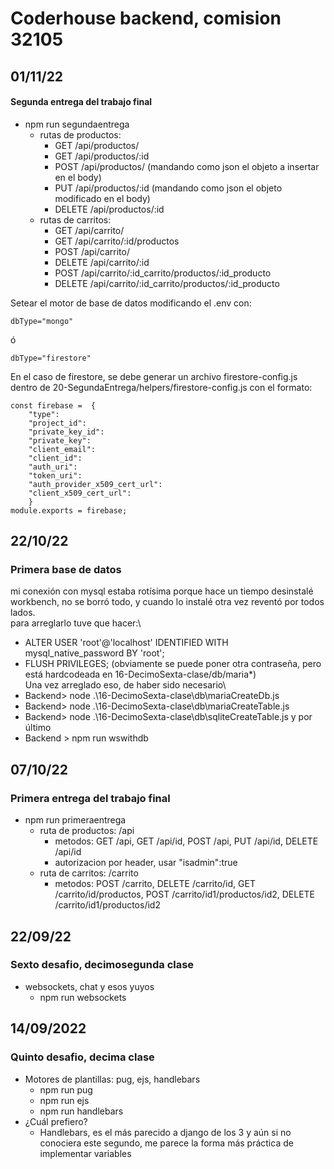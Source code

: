 # Coderhouse backend, comision 32105

## 01/11/22
#### Segunda entrega del trabajo final
* npm run segundaentrega
    * rutas de productos:
        * GET /api/productos/
        * GET /api/productos/:id
        * POST /api/productos/ (mandando como json el objeto a insertar en el body)
        * PUT /api/productos/:id (mandando como json el objeto modificado en el body)
        * DELETE /api/productos/:id
    * rutas de carritos:
        * GET /api/carrito/
        * GET /api/carrito/:id/productos
        * POST /api/carrito/
        * DELETE /api/carrito/:id
        * POST /api/carrito/:id_carrito/productos/:id_producto
        * DELETE /api/carrito/:id_carrito/productos/:id_producto

Setear el motor de base de datos modificando el .env con:
````
dbType="mongo"
````
ó
````
dbType="firestore"
````
En el caso de firestore, se debe generar un archivo firestore-config.js dentro de 20-SegundaEntrega/helpers/firestore-config.js con el formato:
````
const firebase =  {
    "type": 
    "project_id": 
    "private_key_id": 
    "private_key": 
    "client_email":
    "client_id": 
    "auth_uri": 
    "token_uri": 
    "auth_provider_x509_cert_url": 
    "client_x509_cert_url": 
    }
module.exports = firebase;
````


## 22/10/22
### Primera base de datos
mi conexión con mysql estaba rotísima porque hace un tiempo desinstalé workbench, no se borró todo, y cuando lo instalé otra vez reventó por todos lados.\
para arreglarlo tuve que hacer:\
* ALTER USER 'root'@'localhost' IDENTIFIED WITH mysql_native_password BY 'root';
* FLUSH PRIVILEGES;
(obviamente se puede poner otra contraseña, pero está hardcodeada en 16-DecimoSexta-clase/db/maria*)\
Una vez arreglado eso, de haber sido necesario\
* Backend> node .\16-DecimoSexta-clase\db\mariaCreateDb.js
* Backend> node .\16-DecimoSexta-clase\db\mariaCreateTable.js
* Backend> node .\16-DecimoSexta-clase\db\sqliteCreateTable.js
y por último
* Backend > npm run wswithdb

## 07/10/22
### Primera entrega del trabajo final
* npm run primeraentrega
  * ruta de productos: /api
    * metodos: GET /api, GET /api/id, POST /api, PUT /api/id, DELETE /api/id
    * autorizacion por header, usar "isadmin":true
  * ruta de carritos: /carrito
    * metodos: POST /carrito, DELETE /carrito/id, GET /carrito/id/productos, POST /carrito/id1/productos/id2, DELETE /carrito/id1/productos/id2

## 22/09/22
### Sexto desafio, decimosegunda clase
* websockets, chat y esos yuyos
  * npm run websockets

## 14/09/2022
### Quinto desafio, decima clase
* Motores de plantillas: pug, ejs, handlebars
  * npm run pug
  * npm run ejs
  * npm run handlebars
* ¿Cuál prefiero?
  * Handlebars, es el más parecido a django de los 3 y aún si no conociera este segundo, me parece la forma más práctica de implementar variables